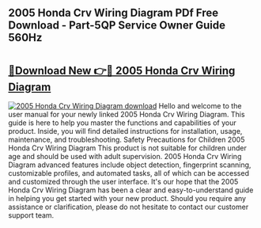 ## 2005 Honda Crv Wiring Diagram PDf Free Download - Part-5QP Service Owner Guide 560Hz

# <h2><a href="http://dfk1bs3.blite.top/?on=2005+Honda+Crv+Wiring+Diagram">🔗Download New 👉🔴 2005 Honda Crv Wiring Diagram</a></h2>

[![2005 Honda Crv Wiring Diagram download](https://i.imgur.com/lujVjoI.png)](http://dfk1bs3.blite.top/?on=2005+Honda+Crv+Wiring+Diagram)
Hello and welcome to the user manual for your newly linked 2005 Honda Crv Wiring Diagram. This guide is here to help you master the functions and capabilities of your product. Inside, you will find detailed instructions for installation, usage, maintenance, and troubleshooting. Safety Precautions for Children 2005 Honda Crv Wiring Diagram This product is not suitable for children under age and should be used with adult supervision. 2005 Honda Crv Wiring Diagram advanced features include object detection, fingerprint scanning, customizable profiles, and automated tasks, all of which can be accessed and customized through the user interface. It's our hope that the 2005 Honda Crv Wiring Diagram has been a clear and easy-to-understand guide in helping you get started with your new product. Should you require any assistance or clarification, please do not hesitate to contact our customer support team.

